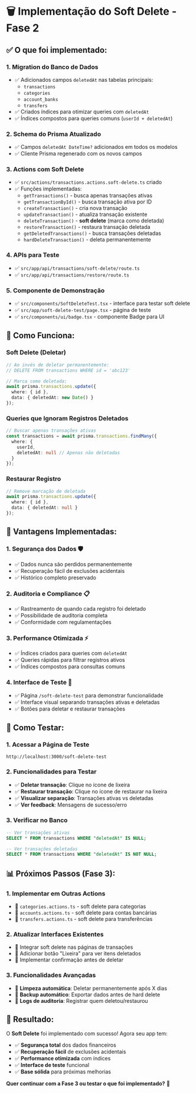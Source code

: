 # 🗑️ Implementação do Soft Delete - Fase 2

## ✅ **O que foi implementado:**

### **1. Migration do Banco de Dados**
- ✅ Adicionados campos `deletedAt` nas tabelas principais:
  - `transactions`
  - `categories` 
  - `account_banks`
  - `transfers`
- ✅ Criados índices para otimizar queries com `deletedAt`
- ✅ Índices compostos para queries comuns (`userId + deletedAt`)

### **2. Schema do Prisma Atualizado**
- ✅ Campos `deletedAt DateTime?` adicionados em todos os modelos
- ✅ Cliente Prisma regenerado com os novos campos

### **3. Actions com Soft Delete**
- ✅ `src/actions/transactions.actions.soft-delete.ts` criado
- ✅ Funções implementadas:
  - `getTransactions()` - busca apenas transações ativas
  - `getTransactionById()` - busca transação ativa por ID
  - `createTransaction()` - cria nova transação
  - `updateTransaction()` - atualiza transação existente
  - `deleteTransaction()` - **soft delete** (marca como deletada)
  - `restoreTransaction()` - restaura transação deletada
  - `getDeletedTransactions()` - busca transações deletadas
  - `hardDeleteTransaction()` - deleta permanentemente

### **4. APIs para Teste**
- ✅ `src/app/api/transactions/soft-delete/route.ts`
- ✅ `src/app/api/transactions/restore/route.ts`

### **5. Componente de Demonstração**
- ✅ `src/components/SoftDeleteTest.tsx` - interface para testar soft delete
- ✅ `src/app/soft-delete-test/page.tsx` - página de teste
- ✅ `src/components/ui/badge.tsx` - componente Badge para UI

## 🔧 **Como Funciona:**

### **Soft Delete (Deletar)**
```typescript
// Ao invés de deletar permanentemente:
// DELETE FROM transactions WHERE id = 'abc123'

// Marca como deletada:
await prisma.transactions.update({
  where: { id },
  data: { deletedAt: new Date() }
});
```

### **Queries que Ignoram Registros Deletados**
```typescript
// Buscar apenas transações ativas
const transactions = await prisma.transactions.findMany({
  where: {
    userId,
    deletedAt: null // Apenas não deletadas
  }
});
```

### **Restaurar Registro**
```typescript
// Remove marcação de deletada
await prisma.transactions.update({
  where: { id },
  data: { deletedAt: null }
});
```

## 🎯 **Vantagens Implementadas:**

### **1. Segurança dos Dados** 🛡️
- ✅ Dados nunca são perdidos permanentemente
- ✅ Recuperação fácil de exclusões acidentais
- ✅ Histórico completo preservado

### **2. Auditoria e Compliance** 📋
- ✅ Rastreamento de quando cada registro foi deletado
- ✅ Possibilidade de auditoria completa
- ✅ Conformidade com regulamentações

### **3. Performance Otimizada** ⚡
- ✅ Índices criados para queries com `deletedAt`
- ✅ Queries rápidas para filtrar registros ativos
- ✅ Índices compostos para consultas comuns

### **4. Interface de Teste** 🧪
- ✅ Página `/soft-delete-test` para demonstrar funcionalidade
- ✅ Interface visual separando transações ativas e deletadas
- ✅ Botões para deletar e restaurar transações

## 🚀 **Como Testar:**

### **1. Acessar a Página de Teste**
```
http://localhost:3000/soft-delete-test
```

### **2. Funcionalidades para Testar**
- ✅ **Deletar transação**: Clique no ícone de lixeira
- ✅ **Restaurar transação**: Clique no ícone de restaurar na lixeira
- ✅ **Visualizar separação**: Transações ativas vs deletadas
- ✅ **Ver feedback**: Mensagens de sucesso/erro

### **3. Verificar no Banco**
```sql
-- Ver transações ativas
SELECT * FROM transactions WHERE "deletedAt" IS NULL;

-- Ver transações deletadas
SELECT * FROM transactions WHERE "deletedAt" IS NOT NULL;
```

## 📊 **Próximos Passos (Fase 3):**

### **1. Implementar em Outras Actions**
- 🔄 `categories.actions.ts` - soft delete para categorias
- 🔄 `accounts.actions.ts` - soft delete para contas bancárias
- 🔄 `transfers.actions.ts` - soft delete para transferências

### **2. Atualizar Interfaces Existentes**
- 🔄 Integrar soft delete nas páginas de transações
- 🔄 Adicionar botão "Lixeira" para ver itens deletados
- 🔄 Implementar confirmação antes de deletar

### **3. Funcionalidades Avançadas**
- 🔄 **Limpeza automática**: Deletar permanentemente após X dias
- 🔄 **Backup automático**: Exportar dados antes de hard delete
- 🔄 **Logs de auditoria**: Registrar quem deletou/restaurou

## 🎉 **Resultado:**

O **Soft Delete** foi implementado com sucesso! Agora seu app tem:

- ✅ **Segurança total** dos dados financeiros
- ✅ **Recuperação fácil** de exclusões acidentais
- ✅ **Performance otimizada** com índices
- ✅ **Interface de teste** funcional
- ✅ **Base sólida** para próximas melhorias

**Quer continuar com a Fase 3 ou testar o que foi implementado?** 🚀 